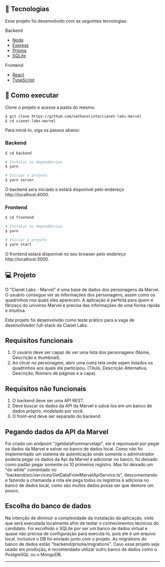 ## 🧪 Tecnologias

Esse projeto foi desenvolvido com as seguintes tecnologias:

Backend
- [Node](https://nodejs.org/)
- [Express](https://expressjs.com/)
- [Prisma](https://www.prisma.io/)
- [SQLite](https://www.sqlite.org/)

Frontend
- [React](https://reactjs.org)
- [TypeScript](https://www.typescriptlang.org/)


## 🚀 Como executar

Clone o projeto e acesse a pasta do mesmo.

```bash
$ git clone https://github.com/nathanolinto/cianet-labs-marvel
$ cd cianet-labs-marvel
```

Para iniciá-lo, siga os passos abaixo:

### Backend
```bash
$ cd backend

# Instalar as dependências
$ yarn

# Iniciar o projeto
$ yarn server
```
O backend sera iniciado e estará disponivel pelo endereço http://localhost:4000.

### Frontend
```bash
$ cd frontend

# Instalar as dependências
$ yarn

# Iniciar o projeto
$ yarn start
```
O frontend estará disponível no seu browser pelo endereço http://localhost:3000.

## 💻 Projeto

O "Cianet Labs - Marvel" é uma base de dados dos personagens da Marvel. O usuário consegue ver as informações dos personagens, assim como os quadrinhos nos quais eles aparecem. A aplicação é perfeita para quem é fãnzaço do universo Marvel e precisa das informações de uma forma rápida e intuitiva.

Este projeto foi desenvolvido como teste prático para a vaga de desenvolvedor full-stack da Cianet Labs.

## Requisitos funcionais

1. O usuário deve ser capaz de ver uma lista dos personagens (Nome, Descrição e thumbnail).
2. Ao clicar no personagem, abrir uma outra tela onde sejam listados os quadrinhos aos quais ele participou. (Título, Descrição Alternativa, Descrição, Número de
páginas e a capa).

## Requisitos não funcionais

1. O backend deve ser uma API REST.
2. Deve buscar os dados da API da Marvel e salvá-los em um banco de dados próprio, modelado por você.
3. O front-end deve ser separado do backend.

## Pegando dados da API da Marvel
Foi criado um endpoint "/getdatafrommarvelapi", ele é reponsavel por pegar os dados da Marvel e salvar no banco de dados local.
Como não foi implementado um sistema de autenticação onde somente o adminstrador poderia pegar os dados da Api da Marvel e adicionar no banco, foi deixado como padão pegar somente os 10 primeiros registro. Mas foi deixado um "do while" comentado no "backend/src/services/GetDataFromMarvelApiService.ts", descomentando e fazendo a chamanda a rota ele pega todos os registros e adiciona no banco de dados local, como são muitos dados possa ser que demore um pouco.

## Escolha do banco de dados
Na intenção de diminuir a complexidade da instalação da aplicação, visto que será executada localmente afim de testar o conhecimentos técnicos do candidato. Foi escolhido o SQLite por ser um banco de dados virtual e quase não precisa de configuração para executa-lo, pois ele é um arquivo local. Inclusive o DB foi enviado junto com o projeto. As migrations do banco de dados estão "backend/prisma/migrations". Caso esse projeto seja usado em produção, é recomendado utilizar outro banco de dados como o PostgreSQL ou o MongoDB. 

---